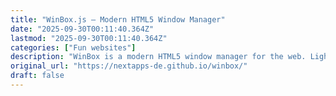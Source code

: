 ```yaml
---
title: "WinBox.js – Modern HTML5 Window Manager"
date: "2025-09-30T00:11:40.364Z"
lastmod: "2025-09-30T00:11:40.364Z"
categories: ["Fun websites"]
description: "WinBox is a modern HTML5 window manager for the web. Lightweight, outstanding performance, no dependencies, fully customizable, free and open source!"
original_url: "https://nextapps-de.github.io/winbox/"
draft: false
---
```

